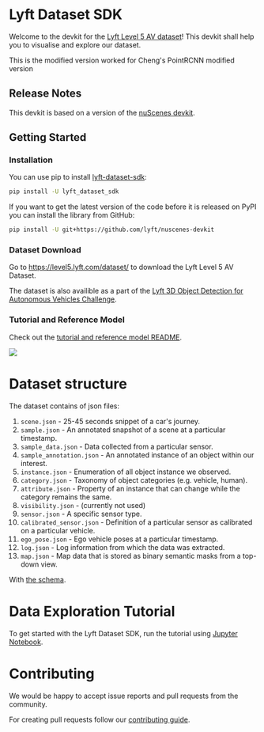 # Lyft Dataset SDK

Welcome to the devkit for the [Lyft Level 5 AV dataset](https://level5.lyft.com/dataset/)! This devkit shall help you to visualise and explore our dataset.

This is the modified version worked for Cheng's PointRCNN modified version
## Release Notes
This devkit is based on a version of the [nuScenes devkit](https://www.nuscenes.org).

## Getting Started

### Installation

You can use pip to install [lyft-dataset-sdk](https://pypi.org/project/lyft-dataset-sdk/):
```bash
pip install -U lyft_dataset_sdk
```

If you want to get the latest version of the code before it is released on PyPI you can install the library from GitHub:

```bash
pip install -U git+https://github.com/lyft/nuscenes-devkit
```

### Dataset Download
Go to <https://level5.lyft.com/dataset/> to download the Lyft Level 5 AV Dataset.


The dataset is also availible as a part of the [Lyft 3D Object Detection for Autonomous Vehicles Challenge](https://www.kaggle.com/c/3d-object-detection-for-autonomous-vehicles).

### Tutorial and Reference Model
Check out the [tutorial and reference model README](notebooks/README.md).

![](notebooks/media/001.gif)


# Dataset structure

The dataset contains of json files:

1. `scene.json` - 25-45 seconds snippet of a car's journey.
2. `sample.json` - An annotated snapshot of a scene at a particular timestamp.
3. `sample_data.json` - Data collected from a particular sensor.
4. `sample_annotation.json` - An annotated instance of an object within our interest.
5. `instance.json` - Enumeration of all object instance we observed.
6. `category.json` - Taxonomy of object categories (e.g. vehicle, human).
7. `attribute.json` - Property of an instance that can change while the category remains the same.
8. `visibility.json` - (currently not used)
9. `sensor.json` - A specific sensor type.
10. `calibrated_sensor.json` - Definition of a particular sensor as calibrated on a particular vehicle.
11. `ego_pose.json` - Ego vehicle poses at a particular timestamp.
12. `log.json` - Log information from which the data was extracted.
13. `map.json` - Map data that is stored as binary semantic masks from a top-down view.


With [the schema](schema.md).

# Data Exploration Tutorial

To get started with the Lyft Dataset SDK, run the tutorial using [Jupyter Notebook](notebooks/tutorial_lyft.ipynb).

# Contributing
We would be happy to accept issue reports and pull requests from the community.

For creating pull requests follow our [contributing guide](docs/CONTRIBUTING.md). 